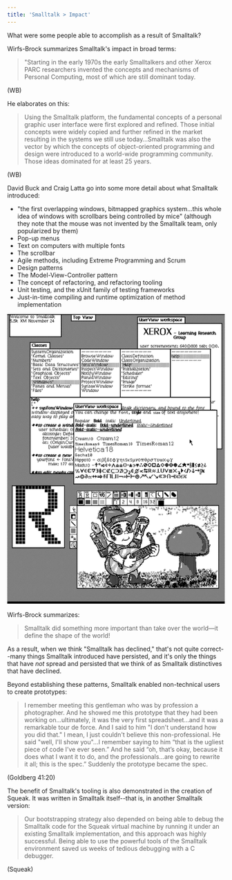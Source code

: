 ```yaml
---
title: 'Smalltalk > Impact'
---
```


What were some people able to accomplish as a result of Smalltalk?

Wirfs-Brock summarizes Smalltalk's impact in broad terms:

> "Starting in the early 1970s the early Smalltalkers and other Xerox PARC researchers invented the concepts and mechanisms of Personal Computing, most of which are still dominant today.

(WB)

He elaborates on this:

> Using the Smalltalk platform, the fundamental concepts of a personal graphic user interface were first explored and refined. Those initial concepts were widely copied and further refined in the market resulting in the systems we still use today…Smalltalk was also the vector by which the concepts of object-oriented programming and design were introduced to a world-wide programming community. Those ideas dominated for at least 25 years.

(WB)

David Buck and Craig Latta go into some more detail about what Smalltalk introduced:

- "the first overlapping windows, bitmapped graphics system…this whole idea of windows with scrollbars being controlled by mice" (although they note that the mouse was not invented by the Smalltalk team, only popularized by them)
- Pop-up menus
- Text on computers with multiple fonts
- The scrollbar
- Agile methods, including Extreme Programming and Scrum
- Design patterns
- The Model-View-Controller pattern
- The concept of refactoring, and refactoring tooling
- Unit testing, and the xUnit family of testing frameworks
- Just-in-time compiling and runtime optimization of method implementation

![Screenshot of Smalltalk demonstrating graphical features](../assets/images/smalltalk/impact/gui.png)

Wirfs-Brock summarizes:

> Smalltalk did something more important than take over the world—it define the shape of the world!

As a result, when we think "Smalltalk has declined," that's not quite correct--many things Smalltalk introduced have persisted, and it's only the things that have *not* spread and persisted that we think of as Smalltalk distinctives that have declined.

Beyond establishing these patterns, Smalltalk enabled non-technical users to create prototypes:

> I remember meeting this gentleman who was by profession a photographer. And he showed me this prototype that they had been working on…ultimately, it was the very first spreadsheet…and it was a remarkable tour de force. And I said to him "I don't understand how you did that." I mean, I just couldn't believe this non-professional. He said "well, I'll show you"…I remember saying to him “that is the ugliest piece of code I’ve ever seen.” And he said “oh, that’s okay, because it does what I want it to do, and the professionals…are going to rewrite it all; this is the spec.” Suddenly the prototype became the spec.

(Goldberg 41:20)

The benefit of Smalltalk's tooling is also demonstrated in the creation of Squeak. It was written in Smalltalk itself--that is, in another Smalltalk version:

> Our bootstrapping strategy also depended on being able to debug the Smalltalk code for the Squeak virtual machine by running it under an existing Smalltalk implementation, and this approach was highly successful. Being able to use the powerful tools of the Smalltalk environment saved us weeks of tedious debugging with a C debugger.

(Squeak)

